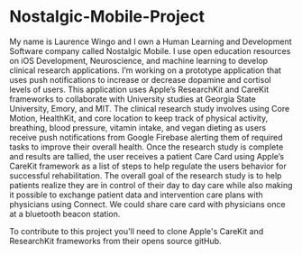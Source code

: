 # Nostalgic-Mobile-Project

My name is Laurence Wingo and I own a Human Learning and Development Software company called Nostalgic Mobile.  I use open education resources on iOS Development, Neuroscience, and machine learning to develop clinical research applications.  I’m working on a prototype application that uses push notifications to increase or decrease dopamine and cortisol levels of users.  This application uses Apple’s ResearchKit and CareKit frameworks to collaborate with University studies at Georgia State University, Emory, and MIT.  The clinical research study involves using Core Motion, HealthKit, and core location to keep track of physical activity, breathing, blood pressure, vitamin intake, and vegan dieting as users receive push notifications from Google Firebase alerting them of required tasks to improve their overall health.  Once the research study is complete and results are tallied, the user receives a patient Care Card using Apple’s CareKit framework as a list of steps to help regulate the users behavior for successful rehabilitation.  The overall goal of the research study is to help patients realize they are in control of their day to day care while also making it possible to exchange patient data and intervention care plans with physicians using Connect.  We could share care card with physicians once at a bluetooth beacon station.

To contribute to this project you'll need to clone Apple's CareKit and ResearchKit frameworks from their opens source gitHub.
